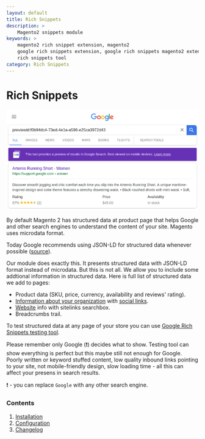 ```yaml
---
layout: default
title: Rich Snippets
description: >
    Magento2 snippets module
keywords: >
    magento2 rich snippet extension, magento2
    google rich snippets extension, google rich snippets magento2 extension, google
    rich snippets tool
category: Rich Snippets
---
```


# Rich Snippets

![General settings](/images/m2/rich-snippets/preview.png)

By default Magento 2 has structured data at product page that helps Google and other search engines to understand the content of your site. Magento uses microdata format.

Today Google recommends using JSON-LD for structured data whenever possible ([source](https://developers.google.com/search/docs/guides/intro-structured-data#structured-data-format)).

Our module does exactly this. It presents structured data with JSON-LD format instead of microdata. But this is not all. We allow you to include some addtional information in structured data. Here is full list of structured data we add to pages:

 -  Product data (SKU, price, currency, availability and reviews' rating).
 -  [Information about your organization](configuration/#organization) with [social links](configuration/#social-links).
 -  [Website](configuration/#website) info with sitelinks searchbox.
 -  Breadcrumbs trail.

To test structured data at any page of your store you can use [Google Rich Snippets testing tool](https://developers.google.com/structured-data/testing-tool/).

Please remember only Google (❗) decides what to show. Testing tool can show everything is perfect but this maybe still not enough for Google. Poorly written or keyword stuffed content, low quality inbound links pointing to your site, not mobile-friendly design, slow loading time - all this can affect your presens in search results.

❗ - you can replace `Google` with any other search engine.

### Contents

1. [Installation](installation/)
2. [Configuration](configuration/)
3. [Changelog](changelog/)
